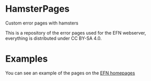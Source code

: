 HamsterPages
============

Custom error pages with hamsters

This is a repository of the error pages used for the EFN webserver, everything is distributed under CC BY-SA 4.0.


Examples
============

You can see an example of the pages on the [EFN homepages](https://efn.no/error/efn)
